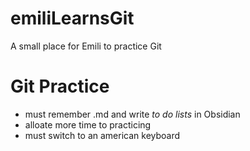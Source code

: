 # emiliLearnsGit
A small place for Emili to practice Git

# Git Practice

- must remember .md and write *to do lists* in Obsidian
- alloate more time to practicing 
- must switch to an american keyboard

